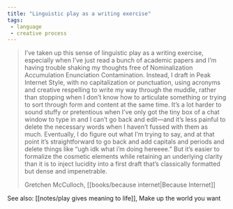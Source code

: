 ```yaml
---
title: "Linguistic play as a writing exercise"
tags: 
 - language
 - creative process
---
```


> I’ve taken up this sense of linguistic play as a writing exercise, especially when I’ve just read a bunch of academic papers and I’m having trouble shaking my thoughts free of Nominalization Accumulation Enunciation Contamination. Instead, I draft in Peak Internet Style, with no capitalization or punctuation, using acronyms and creative respelling to write my way through the muddle, rather than stopping when I don’t know how to articulate something or trying to sort through form and content at the same time. It’s a lot harder to sound stuffy or pretentious when I’ve only got the tiny box of a chat window to type in and I can’t go back and edit—and it’s less painful to delete the necessary words when I haven’t fussed with them as much. Eventually, I do figure out what I’m trying to say, and at that point it’s straightforward to go back and add capitals and periods and delete things like “ugh idk what i’m doing hereeee.” But it’s easier to formalize the cosmetic elements while retaining an underlying clarity than it is to inject lucidity into a first draft that’s classically formatted but dense and impenetrable.
> 
> Gretchen McCulloch, [[books/because internet|Because Internet]]

See also: [[notes/play gives meaning to life]], Make up the world you want